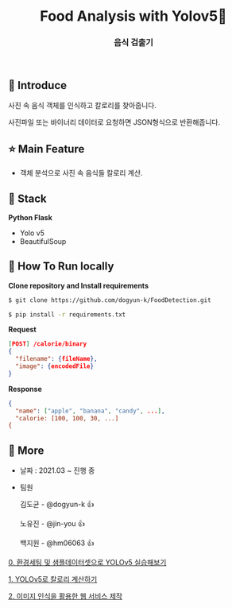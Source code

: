 
<h1 align="middle">Food Analysis with Yolov5🥗</h1>
<h3 align="middle">음식 검출기</h3>
<br/>

## 📝 Introduce

사진 속 음식 객체를 인식하고 칼로리를 찾아줍니다.

사진파일 또는 바이너리 데이터로 요청하면 JSON형식으로 반환해줍니다.

## ⭐ Main Feature

- 객체 분석으로 사진 속 음식들 칼로리 계산.

## 🔧 Stack

**Python Flask**

- Yolo v5
- BeautifulSoup


## 📌 How To Run locally

**Clone repository and Install requirements**

```sh
$ git clone https://github.com/dogyun-k/FoodDetection.git
```

```sh
$ pip install -r requirements.txt
```

**Request**
```json
[POST] /calorie/binary 
{
  "filename": {fileName},
  "image": {encodedFile}
}
```

**Response**
```json
{
  "name": ["apple", "banana", "candy", ...],
  "calorie: [100, 100, 30, ...]
{
```


## 👀 More

- 날짜 : 2021.03 ~ 진행 중

- 팀원

  김도균 - @dogyun-k 👍
  
  노유진 - @jin-you 👍
  
  백지원 - @hm06063 👍


[0. 환경세팅 및 샘플데이터셋으로 YOLOv5 실습해보기](https://github.com/dogyun-k/Yolov5/blob/main/Summary/%EC%9A%9C%EB%A1%9C%EC%8B%A4%EC%8A%B5%ED%95%B4%EB%B3%B4%EA%B8%B0.md)

[1. YOLOv5로 칼로리 계산하기](https://github.com/dogyun-k/Yolov5/blob/main/Summary/Food.md)

[2. 이미지 인식을 활용한 웹 서비스 제작](https://github.com/dogyun-k/dietblog)
